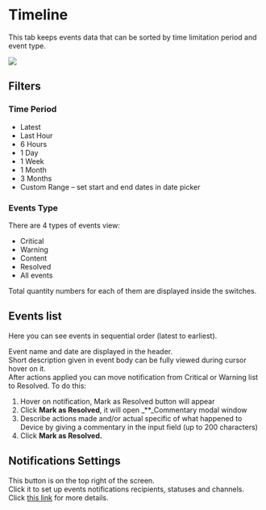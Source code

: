 # Timeline

This tab keeps events data that can be sorted by time limitation period and event type.

![](https://user-images.githubusercontent.com/72824404/120787540-2389b580-c538-11eb-8880-08d2ac22d1d4.png)

## Filters

### Time Period

* Latest
* Last Hour
* 6 Hours
* 1 Day
* 1 Week
* 1 Month
* 3 Months
* Custom Range – set start and end dates in date picker

### **Events Type**

There are 4 types of events view:

* Critical
* Warning
* Content
* Resolved
* All events

Total quantity numbers for each of them are displayed inside the switches.

## Events list

Here you can see events in sequential order (latest to earliest).

Event name and date are displayed in the header.\
Short description given in event body can be fully viewed during cursor hover on it.\
After actions applied you can move notification from Critical or Warning list to Resolved. To do this:

1. Hover on notification, Mark as Resolved button will appear &#x20;
2. Click **Mark as Resolved**, it will open _\*\*_Commentary modal window
3. Describe actions made and/or actual specific of what happened to Device by giving a commentary in the input field (up to 200 characters)
4. Click **Mark as Resolved.**

## **Notifications Settings**

This button is on the top right of the screen.\
Click it to set up events notifications recipients, statuses and channels. Click [this link](../../../getting-started/notification-management.md) for more details.
